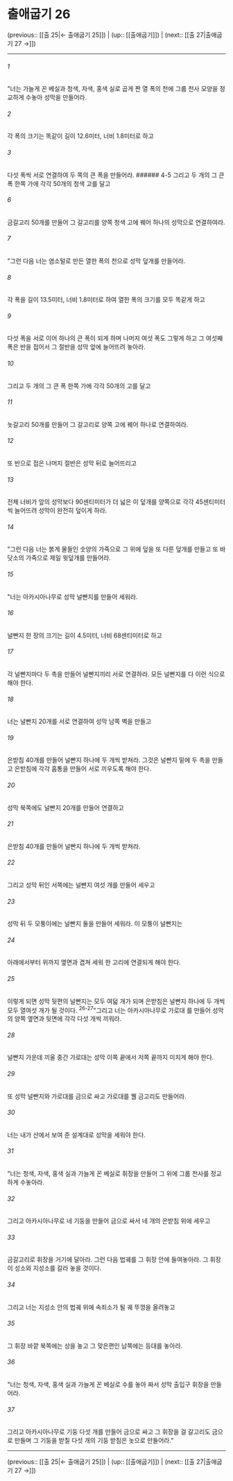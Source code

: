 # 출애굽기 26

(previous:: [[출 25|← 출애굽기 25]]) | (up:: [[출애굽기]]) | (next:: [[출 27|출애굽기 27 →]])

***




###### 1 

"너는 가늘게 꼰 베실과 청색, 자색, 홍색 실로 곱게 짠 열 폭의 천에 그룹 천사 모양을 정교하게 수놓아 성막을 만들어라. 



###### 2 

각 폭의 크기는 똑같이 길이 12.6미터, 너비 1.8미터로 하고 



###### 3 

다섯 폭씩 서로 연결하여 두 쪽의 큰 폭을 만들어라. ###### 4-5 그리고 두 개의 그 큰 폭 한쪽 가에 각각 50개의 청색 고를 달고 



###### 6 

금갈고리 50개를 만들어 그 갈고리를 양쪽 청색 고에 꿰어 하나의 성막으로 연결하여라. 



###### 7 

"그런 다음 너는 염소털로 만든 열한 폭의 천으로 성막 덮개를 만들어라. 



###### 8 

각 폭을 길이 13.5미터, 너비 1.8미터로 하여 열한 폭의 크기를 모두 똑같게 하고 



###### 9 

다섯 폭을 서로 이어 하나의 큰 폭이 되게 하며 나머지 여섯 폭도 그렇게 하고 그 여섯째 폭은 반을 접어서 그 절반을 성막 앞에 늘어뜨려 놓아라. 



###### 10 

그리고 두 개의 그 큰 폭 한쪽 가에 각각 50개의 고를 달고 



###### 11 

놋갈고리 50개를 만들어 그 갈고리로 양쪽 고에 꿰어 하나로 연결하여라. 



###### 12 

또 반으로 접은 나머지 절반은 성막 뒤로 늘어뜨리고 



###### 13 

전체 너비가 앞의 성막보다 90센티미터가 더 넓은 이 덮개를 양쪽으로 각각 45센티미터씩 늘어뜨려 성막이 완전히 덮이게 하라. 



###### 14 

"그런 다음 너는 붉게 물들인 숫양의 가죽으로 그 위에 덮을 또 다른 덮개를 만들고 또 바닷소의 가죽으로 제일 윗덮개를 만들어라. 



###### 15 

"너는 아카시아나무로 성막 널빤지를 만들어 세워라. 



###### 16 

널빤지 한 장의 크기는 길이 4.5미터, 너비 68센티미터로 하고 



###### 17 

각 널빤지마다 두 촉을 만들어 널빤지끼리 서로 연결하라. 모든 널빤지를 다 이런 식으로 해야 한다. 



###### 18 

너는 널빤지 20개를 서로 연결하여 성막 남쪽 벽을 만들고 



###### 19 

은받침 40개를 만들어 널빤지 하나에 두 개씩 받쳐라. 그것은 널빤지 밑에 두 촉을 만들고 은받침에 각각 홈통을 만들어 서로 끼우도록 해야 한다. 



###### 20 

성막 북쪽에도 널빤지 20개를 만들어 연결하고 



###### 21 

은받침 40개를 만들어 널빤지 하나에 두 개씩 받쳐라. 



###### 22 

그리고 성막 뒤인 서쪽에는 널빤지 여섯 개를 만들어 세우고 



###### 23 

성막 뒤 두 모퉁이에는 널빤지 둘을 만들어 세워라. 이 모퉁이 널빤지는 



###### 24 

아래에서부터 위까지 옆면과 겹쳐 세워 한 고리에 연결되게 해야 한다. 



###### 25 

이렇게 되면 성막 뒷편의 널빤지는 모두 여덟 개가 되며 은받침은 널빤지 하나에 두 개씩 모두 열여섯 개가 될 것이다. <sup class="versenum">26-27</sup>"그리고 너는 아카시아나무로 가로대 를 만들어 성막의 양쪽 옆면과 뒷면에 각각 다섯 개씩 끼워라. 



###### 28 

널빤지 가운데 끼울 중간 가로대는 성막 이쪽 끝에서 저쪽 끝까지 미치게 해야 한다. 



###### 29 

또 성막 널빤지와 가로대를 금으로 싸고 가로대를 꿸 금고리도 만들어라. 



###### 30 

너는 내가 산에서 보여 준 설계대로 성막을 세워야 한다. 



###### 31 

"너는 청색, 자색, 홍색 실과 가늘게 꼰 베실로 휘장을 만들어 그 위에 그룹 천사를 정교하게 수놓아라. 



###### 32 

그리고 아카시아나무로 네 기둥을 만들어 금으로 싸서 네 개의 은받침 위에 세우고 



###### 33 

금갈고리로 휘장을 거기에 달아라. 그런 다음 법궤를 그 휘장 안에 들여놓아라. 그 휘장이 성소와 지성소를 갈라 놓을 것이다. 



###### 34 

그리고 너는 지성소 안의 법궤 위에 속죄소가 될 궤 뚜껑을 올려놓고 



###### 35 

그 휘장 바깥 북쪽에는 상을 놓고 그 맞은편인 남쪽에는 등대를 놓아라. 



###### 36 

"너는 청색, 자색, 홍색 실과 가늘게 꼰 베실로 수를 놓아 짜서 성막 출입구 휘장을 만들어라. 



###### 37 

그리고 아카시아나무로 기둥 다섯 개를 만들어 금으로 싸고 그 휘장을 걸 갈고리도 금으로 만들며 그 기둥을 받칠 다섯 개의 기둥 받침은 놋으로 만들어라."

***

(previous:: [[출 25|← 출애굽기 25]]) | (up:: [[출애굽기]]) | (next:: [[출 27|출애굽기 27 →]])
